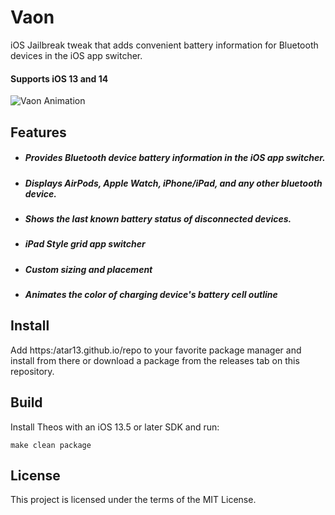 # Vaon
iOS Jailbreak tweak that adds convenient battery information for Bluetooth devices in the iOS app switcher.
#### Supports iOS 13 and 14

 ![Vaon Animation](./assets/Vaon_animation.gif)

## Features
- ##### Provides Bluetooth device battery information in the iOS app switcher. 
- ##### Displays AirPods, Apple Watch, iPhone/iPad, and any other bluetooth device. 
- ##### Shows the last known battery status of disconnected devices.    
- ##### iPad Style grid app switcher
- ##### Custom sizing and placement
- ##### Animates the color of charging device's battery cell outline

## Install
 
Add https:/atar13.github.io/repo to your favorite package manager and install from there or download a package from the releases tab on this repository. 

## Build
Install Theos with an iOS 13.5 or later SDK and run: 

 ```make clean package```

## License

This project is licensed under the terms of the MIT License. 
